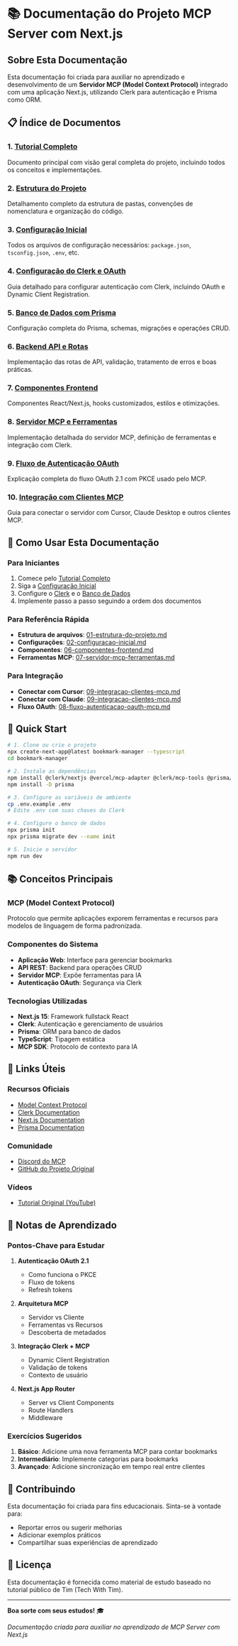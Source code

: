 # 📚 Documentação do Projeto MCP Server com Next.js

## Sobre Esta Documentação

Esta documentação foi criada para auxiliar no aprendizado e desenvolvimento de um **Servidor MCP (Model Context Protocol)** integrado com uma aplicação Next.js, utilizando Clerk para autenticação e Prisma como ORM.

## 📋 Índice de Documentos

### 1. [Tutorial Completo](MCP-Server-NextJS-Tutorial.md)

Documento principal com visão geral completa do projeto, incluindo todos os conceitos e implementações.

### 2. [Estrutura do Projeto](01-estrutura-do-projeto.md)

Detalhamento completo da estrutura de pastas, convenções de nomenclatura e organização do código.

### 3. [Configuração Inicial](02-configuracao-inicial.md)

Todos os arquivos de configuração necessários: `package.json`, `tsconfig.json`, `.env`, etc.

### 4. [Configuração do Clerk e OAuth](03-configuracao-clerk-oauth.md)

Guia detalhado para configurar autenticação com Clerk, incluindo OAuth e Dynamic Client Registration.

### 5. [Banco de Dados com Prisma](04-banco-de-dados-prisma.md)

Configuração completa do Prisma, schemas, migrações e operações CRUD.

### 6. [Backend API e Rotas](05-backend-api-rotas.md)

Implementação das rotas de API, validação, tratamento de erros e boas práticas.

### 7. [Componentes Frontend](06-componentes-frontend.md)

Componentes React/Next.js, hooks customizados, estilos e otimizações.

### 8. [Servidor MCP e Ferramentas](07-servidor-mcp-ferramentas.md)

Implementação detalhada do servidor MCP, definição de ferramentas e integração com Clerk.

### 9. [Fluxo de Autenticação OAuth](08-fluxo-autenticacao-oauth-mcp.md)

Explicação completa do fluxo OAuth 2.1 com PKCE usado pelo MCP.

### 10. [Integração com Clientes MCP](09-integracao-clientes-mcp.md)

Guia para conectar o servidor com Cursor, Claude Desktop e outros clientes MCP.

## 🎯 Como Usar Esta Documentação

### Para Iniciantes

1. Comece pelo [Tutorial Completo](MCP-Server-NextJS-Tutorial.md)
2. Siga a [Configuração Inicial](02-configuracao-inicial.md)
3. Configure o [Clerk](03-configuracao-clerk-oauth.md) e o [Banco de Dados](04-banco-de-dados-prisma.md)
4. Implemente passo a passo seguindo a ordem dos documentos

### Para Referência Rápida

- **Estrutura de arquivos**: [01-estrutura-do-projeto.md](01-estrutura-do-projeto.md)
- **Configurações**: [02-configuracao-inicial.md](02-configuracao-inicial.md)
- **Componentes**: [06-componentes-frontend.md](06-componentes-frontend.md)
- **Ferramentas MCP**: [07-servidor-mcp-ferramentas.md](07-servidor-mcp-ferramentas.md)

### Para Integração

- **Conectar com Cursor**: [09-integracao-clientes-mcp.md](09-integracao-clientes-mcp.md#cursor)
- **Conectar com Claude**: [09-integracao-clientes-mcp.md](09-integracao-clientes-mcp.md#claude-desktop)
- **Fluxo OAuth**: [08-fluxo-autenticacao-oauth-mcp.md](08-fluxo-autenticacao-oauth-mcp.md)

## 🚀 Quick Start

```bash
# 1. Clone ou crie o projeto
npx create-next-app@latest bookmark-manager --typescript
cd bookmark-manager

# 2. Instale as dependências
npm install @clerk/nextjs @vercel/mcp-adapter @clerk/mcp-tools @prisma/client zod
npm install -D prisma

# 3. Configure as variáveis de ambiente
cp .env.example .env
# Edite .env com suas chaves do Clerk

# 4. Configure o banco de dados
npx prisma init
npx prisma migrate dev --name init

# 5. Inicie o servidor
npm run dev
```

## 📚 Conceitos Principais

### MCP (Model Context Protocol)

Protocolo que permite aplicações exporem ferramentas e recursos para modelos de linguagem de forma padronizada.

### Componentes do Sistema

- **Aplicação Web**: Interface para gerenciar bookmarks
- **API REST**: Backend para operações CRUD
- **Servidor MCP**: Expõe ferramentas para IA
- **Autenticação OAuth**: Segurança via Clerk

### Tecnologias Utilizadas

- **Next.js 15**: Framework fullstack React
- **Clerk**: Autenticação e gerenciamento de usuários
- **Prisma**: ORM para banco de dados
- **TypeScript**: Tipagem estática
- **MCP SDK**: Protocolo de contexto para IA

## 🔗 Links Úteis

### Recursos Oficiais

- [Model Context Protocol](https://modelcontextprotocol.io)
- [Clerk Documentation](https://clerk.com/docs)
- [Next.js Documentation](https://nextjs.org/docs)
- [Prisma Documentation](https://www.prisma.io/docs)

### Comunidade

- [Discord do MCP](https://discord.gg/mcp)
- [GitHub do Projeto Original](https://github.com/techwithtim/NextJs-Clerk-MCP-Server-App)

### Vídeos

- [Tutorial Original (YouTube)](https://www.youtube.com/watch?v=wI6ufTULIj0)

## 📝 Notas de Aprendizado

### Pontos-Chave para Estudar

1. **Autenticação OAuth 2.1**

   - Como funciona o PKCE
   - Fluxo de tokens
   - Refresh tokens

2. **Arquitetura MCP**

   - Servidor vs Cliente
   - Ferramentas vs Recursos
   - Descoberta de metadados

3. **Integração Clerk + MCP**

   - Dynamic Client Registration
   - Validação de tokens
   - Contexto de usuário

4. **Next.js App Router**
   - Server vs Client Components
   - Route Handlers
   - Middleware

### Exercícios Sugeridos

1. **Básico**: Adicione uma nova ferramenta MCP para contar bookmarks
2. **Intermediário**: Implemente categorias para bookmarks
3. **Avançado**: Adicione sincronização em tempo real entre clientes

## 🤝 Contribuindo

Esta documentação foi criada para fins educacionais. Sinta-se à vontade para:

- Reportar erros ou sugerir melhorias
- Adicionar exemplos práticos
- Compartilhar suas experiências de aprendizado

## 📄 Licença

Esta documentação é fornecida como material de estudo baseado no tutorial público de Tim (Tech With Tim).

---

**Boa sorte com seus estudos!** 🎓

_Documentação criada para auxiliar no aprendizado de MCP Server com Next.js_

